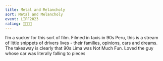 ```yaml
---
title: Metal and Melancholy
sort: Metal and Melancholy
event: LIFF2023
rating: 🚕🚕🚕🚕
---
```

I’m a sucker for this sort of film. Filmed in taxis in 90s Peru, this is a stream of little snippets of drivers lives - their families, opinions, cars and dreams. The takeaway is clearly that 90s Lima was Not Much Fun. Loved the guy whose car was literally falling to pieces 
